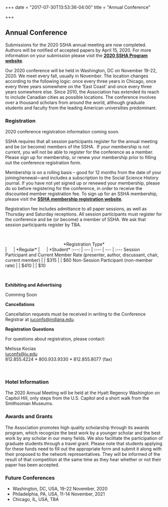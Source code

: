 +++
date = "2017-07-30T13:53:36-04:00"
title = "Annual Conference"

+++

## Annual Conference

Submissions for the 2020 SSHA annual meeting are now completed. Authors will be notified of accepted papers by April 15, 2020. For more information on your submission please visit the <a href="http://ssha2020.ssha.org/" target="_blank">**2020 SSHA Program website**</a>.

Our 2020 conference will be held in Washington, DC on November 19-22, 2020. We meet every fall, usually in November. The location changes according to the following logic: once every three years in Chicago, once every three years somewhere on the ‘East Coast’ and once every three years somewhere else. Since 2010, the Association has extended its reach to include Canadian cities as possible locations. The conference involves over a thousand scholars from around the world, although graduate students and faculty from the leading American universities predominant.

### Registration

2020 conference registration information coming soon. 

SSHA requires that all session participants register for the annual meeting and be (or become) members of the SSHA.  If your membership is not current, you will not be able to register for the conference as a member.  Please sign up for membership, or renew your membership prior to filling out the conference registration form.

Membership is on a rolling basis – good for 12 months from the date of your joining/renewal—and includes a subscription to the Social Science History journal. If you have not yet signed up or renewed your membership, please do so before registering for the conference, in order to receive the discounted member registration fee. To sign up for an SSHA membership, please visit the <a href="https://indianauniv-web.ungerboeck.com/mbd/mbd_p23_add_member.aspx?oc=10&cc=SSHA-MEMBER" target="_blank">**SSHA membership registration website**</a>.

Registration fee includes admittance to all paper sessions, as well as Thursday and Saturday receptions. All session participants must register for the conference and be (or become) a member of SSHA. We ask that session participants register by TBA.

&emsp;

<center>*Registration Type*</center> | &emsp; | *Regular* | &emsp; | *Student*
:---: | --- | :--- | --- | :---
Session Participant and Current Member Rate (presenter, author, discussant, chair, current member) | | $315 | | $60
Non-Session Participant (non-member rate) | | $410 | | $10

&emsp;


**Exhibiting and Advertising**

Comming Soon

**Cancellations**

Cancellation requests must be received in writing to the Conference Registrar at iuconfs@indiana.edu.

**Registration Questions**

For questions about registration, please contact:

Melissa Kocias  
iuconfs@iu.edu  
812.855.4224 * 800.933.9330 * 812.855.8077 (fax)  

&emsp;

### Hotel Information

The 2020 Annual Meeting will be held at the Hyatt Regency Washington on Capitol Hill, only steps from the U.S. Capitol and a short walk from the Smithsonian Museums.

### Awards and Grants

The Association promotes high quality scholarship through its awards program, which recognize the best work by a younger scholar and the best work by any scholar in our many fields. We also facilitate the participation of graduate students through a travel grant. Please note that students applying for these funds need to fill out the appropriate form and submit it along with their proposed to the network representatives. They will be informed of the result of that competition at the same time as they hear whether or not their paper has been accepted.

### Future Conferences

- Washington, DC, USA, 19-22 November, 2020
- Philadelphia, PA, USA, 11-14 November, 2021
- Chicago, IL, USA, TBA
